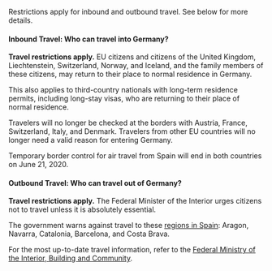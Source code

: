 Restrictions apply for inbound and outbound travel. See below for more details.

#### Inbound Travel: Who can travel into Germany?

**Travel restrictions apply.** EU citizens and citizens of the United Kingdom, Liechtenstein, Switzerland, Norway, and Iceland, and the family members of these citizens, may return to their place to normal residence in Germany.

This also applies to third-country nationals with long-term residence permits, including long-stay visas, who are returning to their place of normal residence.

Travelers will no longer be checked at the borders with Austria, France, Switzerland, Italy, and Denmark. Travelers from other EU countries will no longer need a valid reason for entering Germany.

Temporary border control for air travel from Spain will end in both countries on June 21, 2020.

#### Outbound Travel: Who can travel out of Germany?

**Travel restrictions apply.** The Federal Minister of the Interior urges citizens not to travel unless it is absolutely essential.

The government warns against travel to these [regions in Spain](https://www.dw.com/en/germany-advises-against-travel-to-barcelona-costa-brava/a-54349182): Aragon, Navarra, Catalonia, Barcelona, and Costa Brava.

For the most up-to-date travel information, refer to the [Federal Ministry of the Interior, Building and Community](https://www.bmi.bund.de/SharedDocs/faqs/EN/topics/civil-protection/coronavirus/coronavirus-faqs.html;jsessionid=6E220CBEC1484CEF34F9618F8E5197FA.2_cid287#doc13797140bodyText3).
